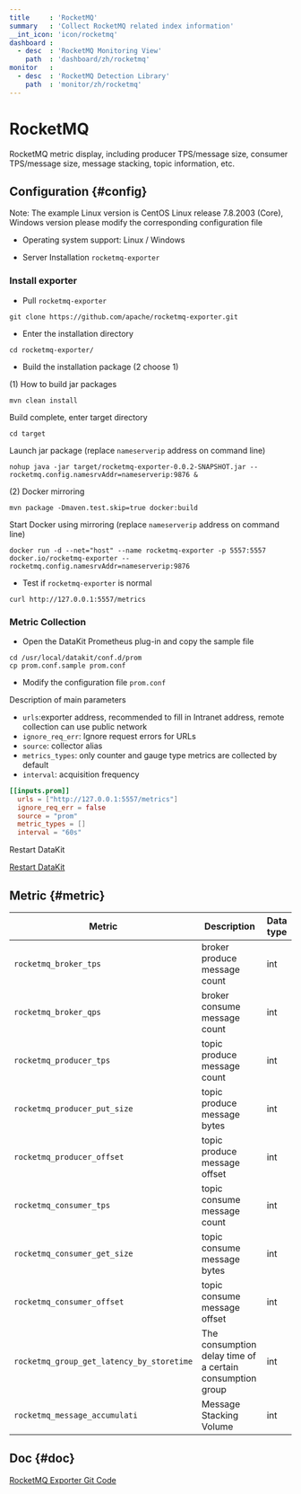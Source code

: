 ```yaml
---
title     : 'RocketMQ'
summary   : 'Collect RocketMQ related index information'
__int_icon: 'icon/rocketmq'
dashboard :
  - desc  : 'RocketMQ Monitoring View'
    path  : 'dashboard/zh/rocketmq'
monitor   :
  - desc  : 'RocketMQ Detection Library'
    path  : 'monitor/zh/rocketmq'
---
```



<!-- markdownlint-disable MD025 -->
# RocketMQ
<!-- markdownlint-enable -->

RocketMQ metric display, including producer TPS/message size, consumer TPS/message size, message stacking, topic information, etc.


## Configuration {#config}

Note: The example Linux version is CentOS Linux release 7.8.2003 (Core), Windows version please modify the corresponding configuration file

- Operating system support: Linux / Windows

- Server Installation `rocketmq-exporter`

### Install exporter

- Pull `rocketmq-exporter`

```shell
git clone https://github.com/apache/rocketmq-exporter.git
```

- Enter the installation directory

```shell
cd rocketmq-exporter/
```

- Build the installation package (2 choose 1)

(1) How to build jar packages

```shell
mvn clean install
```

Build complete, enter target directory

```shell
cd target
```

Launch jar package (replace `nameserverip` address on command line)

```shell
nohup java -jar target/rocketmq-exporter-0.0.2-SNAPSHOT.jar --rocketmq.config.namesrvAddr=nameserverip:9876 &
```

(2) Docker mirroring

```shell
mvn package -Dmaven.test.skip=true docker:build
```

Start Docker using mirroring (replace `nameserverip` address on command line)

```shell
docker run -d --net="host" --name rocketmq-exporter -p 5557:5557 docker.io/rocketmq-exporter --rocketmq.config.namesrvAddr=nameserverip:9876
```

- Test if `rocketmq-exporter` is normal

```shell
curl http://127.0.0.1:5557/metrics
```

### Metric Collection

- Open the DataKit Prometheus plug-in and copy the sample file

```shell
cd /usr/local/datakit/conf.d/prom
cp prom.conf.sample prom.conf
```

- Modify the configuration file `prom.conf`

Description of main parameters

- `urls`:exporter address, recommended to fill in Intranet address, remote collection can use public network
- `ignore_req_err`: Ignore request errors for URLs
- `source`: collector alias
- `metrics_types`: only counter and gauge type metrics are collected by default
- `interval`: acquisition frequency

```toml
[[inputs.prom]]
  urls = ["http://127.0.0.1:5557/metrics"]
  ignore_req_err = false
  source = "prom"
  metric_types = []
  interval = "60s"
```


Restart DataKit

[Restart DataKit](../datakit/datakit-service-how-to.md#manage-service)

## Metric {#metric}

| Metric | Description | Data type|
| --- | --- | --- |
| `rocketmq_broker_tps`| broker produce message count | int |
| `rocketmq_broker_qps`| broker consume message count | int |
| `rocketmq_producer_tps`| topic produce message count | int |
| `rocketmq_producer_put_size`| topic produce message bytes | int |
| `rocketmq_producer_offset`| topic produce message offset | int |
| `rocketmq_consumer_tps`| topic consume message count | int |
| `rocketmq_consumer_get_size`| topic consume message bytes | int |
| `rocketmq_consumer_offset`| topic consume message offset | int |
| `rocketmq_group_get_latency_by_storetime`| The consumption delay time of a certain consumption group | int |
| `rocketmq_message_accumulati`| Message Stacking Volume | int |


## Doc {#doc}

[RocketMQ Exporter Git Code](https://github.com/apache/rocketmq-exporter )


